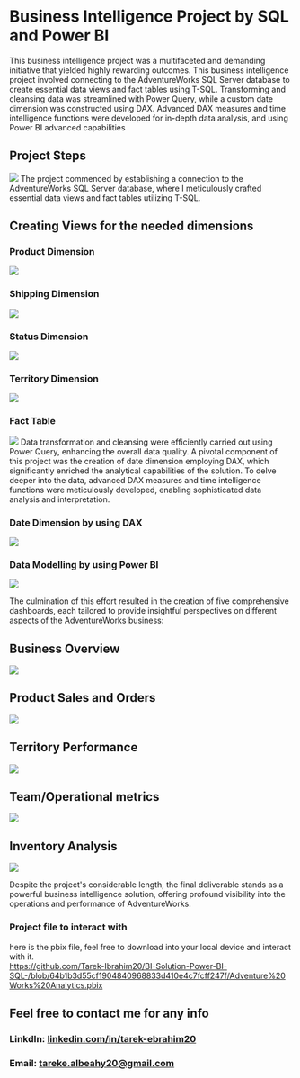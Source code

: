 # Business Intelligence Project by SQL and Power BI 
This business intelligence project was a multifaceted and demanding initiative that yielded highly rewarding outcomes.
This business intelligence project involved connecting to the AdventureWorks SQL Server database to create essential data views and fact tables using T-SQL. Transforming and cleansing data was streamlined with Power Query, while a custom date dimension was constructed using DAX. Advanced DAX measures and time intelligence functions were developed for in-depth data analysis, and using Power BI advanced capabilities
## Project Steps
![](https://github.com/Tarek-Ibrahim20/BI-Solution-Power-BI-SQL-/blob/e82ba5d48f582cb380f77d3baa519ec07beab021/Project%20Steps.png)
The project commenced by establishing a connection to the AdventureWorks SQL Server database, where I meticulously crafted essential data views and fact tables utilizing T-SQL.
## Creating Views for the needed dimensions
### Product Dimension
![](https://github.com/Tarek-Ibrahim20/BI-Solution-Power-BI-SQL-/blob/93dfeeb9e5f568499040ccf5d1eeef3b0b7afb63/dim_product.png)
### Shipping Dimension
![](https://github.com/Tarek-Ibrahim20/BI-Solution-Power-BI-SQL-/blob/fc53e7257f606ac3b5053bec26948ee876bf2644/Dim_Ship.png)
### Status Dimension
![](https://github.com/Tarek-Ibrahim20/BI-Solution-Power-BI-SQL-/blob/c7b6491caffdda9b4c32b1973132cae84138a7e6/Dim_Status.png)
### Territory Dimension
![](https://github.com/Tarek-Ibrahim20/BI-Solution-Power-BI-SQL-/blob/54eb3d8ea438cae258a32ed6cc67603b26e56416/Dim_Territory.png)
### Fact Table
![](https://github.com/Tarek-Ibrahim20/BI-Solution-Power-BI-SQL-/blob/4096ed81dc88e5a5cd775a05626cdea7c2106c36/Fact_table.png)
Data transformation and cleansing were efficiently carried out using Power Query, enhancing the overall data quality.
A pivotal component of this project was the creation of date dimension employing DAX, which significantly enriched the analytical capabilities of the solution. To delve deeper into the data, advanced DAX measures and time intelligence functions were meticulously developed, enabling sophisticated data analysis and interpretation.
### Date Dimension by using DAX
![](https://github.com/Tarek-Ibrahim20/BI-Solution-Power-BI-SQL-/blob/1eae325411aa644dfe7bdc7c664077d1a98137c5/Dim_Date.png)
### Data Modelling by using Power BI 
![](https://github.com/Tarek-Ibrahim20/BI-Solution-Power-BI-SQL-/blob/299196fc28fc9d4567eeab2fb6bbdccb02fe13c3/Data%20Model.png)

The culmination of this effort resulted in the creation of five comprehensive dashboards, each tailored to provide insightful perspectives on different aspects of the AdventureWorks business:
## Business Overview
![](https://github.com/Tarek-Ibrahim20/BI-Solution-Power-BI-SQL-/blob/394fd33b29c9096f896b407cf154f85825997610/Overview%20Dashboard.png)

## Product Sales and Orders
![](https://github.com/Tarek-Ibrahim20/BI-Solution-Power-BI-SQL-/blob/65bfb85f116201fd879f41263593924c6955268c/Products%20Report.png)

## Territory Performance
![](https://github.com/Tarek-Ibrahim20/BI-Solution-Power-BI-SQL-/blob/16a1c329cffc6c2c7003f244c23506afec93ac2d/Territory%20Report.png)

## Team/Operational metrics
![](https://github.com/Tarek-Ibrahim20/BI-Solution-Power-BI-SQL-/blob/dff1ce63ae83489bd8448b00542ed25d5398235e/Operational%20Report.png)

## Inventory Analysis
![](https://github.com/Tarek-Ibrahim20/BI-Solution-Power-BI-SQL-/blob/9e9eba6c82029231a86bf8fb18b47b3d07f00d3c/Inventory%20Dashboard.png)

Despite the project's considerable length, the final deliverable stands as a powerful business intelligence solution, offering profound visibility into the operations and performance of AdventureWorks.

### Project file to interact with
here is the pbix file, feel free to download into your local device and interact with it. <br/>
https://github.com/Tarek-Ibrahim20/BI-Solution-Power-BI-SQL-/blob/64b1b3d55cf1904840968833d410e4c7fcff247f/Adventure%20Works%20Analytics.pbix

## Feel free to contact me for any info
### LinkdIn: [linkedin.com/in/tarek-ebrahim20](https://www.linkedin.com/in/tarek-ebrahim20)
### Email: tareke.albeahy20@gmail.com
